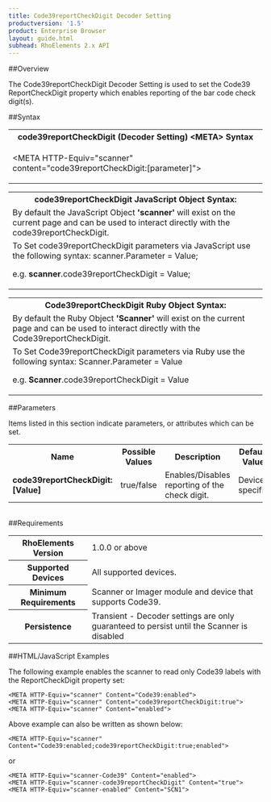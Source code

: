 ```yaml
---
title: Code39reportCheckDigit Decoder Setting
productversion: '1.5'
product: Enterprise Browser
layout: guide.html
subhead: RhoElements 2.x API
---
```


##Overview

The Code39reportCheckDigit Decoder Setting is used to set the Code39 ReportCheckDigit property which enables reporting of the bar code check digit(s).

##Syntax

<table class="re-table"><tr><th class="tableHeading">code39reportCheckDigit (Decoder Setting) &lt;META&gt; Syntax
</th></tr><tr><td class="clsSyntaxCells clsOddRow"><p>&lt;META HTTP-Equiv="scanner" content="code39reportCheckDigit:[parameter]"&gt;</p></td></tr></table>
<table class="re-table"><tr><th class="tableHeading">code39reportCheckDigit JavaScript Object Syntax:</th></tr><tr><td class="clsSyntaxCells clsOddRow">
By default the JavaScript Object <b>'scanner'</b> will exist on the current page and can be used to interact directly with the code39reportCheckDigit.
</td></tr><tr><td class="clsSyntaxCells clsEvenRow">
To Set code39reportCheckDigit parameters via JavaScript use the following syntax: scanner.Parameter = Value;
<P />e.g. <b>scanner</b>.code39reportCheckDigit = Value;
</td></tr></table>
<table class="re-table"><tr><th class="tableHeading">Code39reportCheckDigit Ruby Object Syntax:</th></tr><tr><td class="clsSyntaxCells clsOddRow">
By default the Ruby Object <b>'Scanner'</b> will exist on the current page and can be used to interact directly with the Code39reportCheckDigit.
</td></tr><tr><td class="clsSyntaxCells clsEvenRow">
To Set Code39reportCheckDigit parameters via Ruby use the following syntax: Scanner.Parameter = Value
<P />e.g. <b>Scanner</b>.code39reportCheckDigit = Value
</td></tr></table>



##Parameters


Items listed in this section indicate parameters, or attributes which can be set.
<table class="re-table"><col width="20%" /><col width="20%" /><col width="38%" /><col width="22%" /><tr><th class="tableHeading">Name</th><th class="tableHeading">Possible Values</th><th class="tableHeading">Description</th><th class="tableHeading">Default Value</th></tr><tr><td class="clsSyntaxCells clsOddRow"><b>code39reportCheckDigit:[Value]
</b></td><td class="clsSyntaxCells clsOddRow">true/false</td><td class="clsSyntaxCells clsOddRow">Enables/Disables reporting of the check digit.</td><td class="clsSyntaxCells clsOddRow">Device specific</td></tr></table>
<table class="re-table"><col width="78%" /><col width="8%" /><col width="1%" /><col width="5%" /><col width="1%" /><col width="5%" /><col width="2%" /></table>





##Requirements

<table class="re-table"><tr><th class="tableHeading">RhoElements Version</th><td class="clsSyntaxCell clsEvenRow">1.0.0 or above
</td></tr><tr><th class="tableHeading">Supported Devices</th><td class="clsSyntaxCell clsOddRow">All supported devices.</td></tr><tr><th class="tableHeading">Minimum Requirements</th><td class="clsSyntaxCell clsOddRow">Scanner or Imager module and device that supports Code39.</td></tr><tr><th class="tableHeading">Persistence</th><td class="clsSyntaxCell clsEvenRow">Transient - Decoder settings are only guaranteed to persist until the Scanner is disabled</td></tr></table>


##HTML/JavaScript Examples

The following example enables the scanner to read only Code39 labels with the ReportCheckDigit property set:

	<META HTTP-Equiv="scanner" Content="Code39:enabled">
	<META HTTP-Equiv="scanner" Content="code39reportCheckDigit:true">
	<META HTTP-Equiv="scanner" Content="enabled">
	
Above example can also be written as shown below:

	<META HTTP-Equiv="scanner" Content="Code39:enabled;code39reportCheckDigit:true;enabled">
	
or

	<META HTTP-Equiv="scanner-Code39" Content="enabled">
	<META HTTP-Equiv="scanner-code39reportCheckDigit" Content="true">
	<META HTTP-Equiv="scanner-enabled" Content="SCN1">
	





